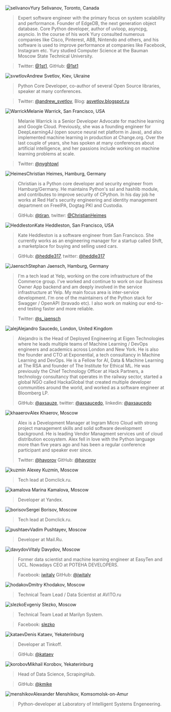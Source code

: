 <a name="selivanov"></a>![selivanov](/2018/img/speakers/2018/selivanov.png)Yury Selivanov, Toronto, Canada

> Expert software engineer with the primary focus on system scalability and performance. Founder of EdgeDB, the next generation object database. Core Python developer, author of uvloop, asyncpg, asyncio. In the course of his work Yury consulted numerous companies like Cisco, Pinterest, ABB, Nintendo and others, and his software is used to improve performance at companies like Facebook, Instagram etc. Yury studied Computer Science at the Bauman Moscow State Technical University.

> Twitter: [@1st1](https://twitter.com/1st1), GitHub: [@1st1](https://github.com/1st1)

<a name="svwtlov"></a>![svwtlov](/2018/img/speakers/2018/svetlov.jpg)Andrew Svetlov, Kiev, Ukraine

> Python Core Developer, co-author of several Open Source libraries, speaker at many conferences.

> Twitter: [@andrew_svetlov](https://twitter.com/andrew_svetlov), Blog: [asvetlov.blogspot.ru](http://asvetlov.blogspot.fr)

<a name="Warrick"></a>![Warrick](/2018/img/speakers/2018/Warrick.jpg)Melanie Warrick, San Francisco, USA

> Melanie Warrick is a Senior Developer Advocate for machine learning and Google Cloud. Previously, she was a founding engineer for DeepLearning4J (open source neural net platform in Java), and also implemented machine learning in production at Change.org. Over the last couple of years, she has spoken at many conferences about artificial intelligence, and her passions include working on machine learning problems at scale.

> Twitter: [@nyghtowl](https://twitter.com/nyghtowl)

<a name="Heimes"></a>![Heimes](/2018/img/speakers/2018/Heimes.jpg)Christian Heimes, Hamburg, Germany

> Christian is a Python core developer and security engineer from Hamburg/Germany. He maintains Python's ssl and hashlib module, and contributes to improve security of CPython. In his day job he works at Red Hat's security engineering and identity management department on FreeIPA, Dogtag PKI and Custodia.

> GitHub: [@tiran](https://github.com/tiran), twitter: [@ChristianHeimes](https://twitter.com/christianheimes)

<a name="Heddleston"></a>![Heddleston](/2018/img/speakers/2018/hadson.jpg)Kate Heddleston, San Francisco, USA

> Kate Heddleston is a software engineer from San Francisco. She currently works as an engineering manager for a startup called Shift, a marketplace for buying and selling used cars. 

> GitHub: [@heddle317](https://github.com/heddle317), twitter: [@heddle317](https://twitter.com/heddle317)

<a name="Jaensch"></a>![Jaensch](/2018/img/speakers/2018/SJ.jpg)Stephan Jaensch, Hamburg, Germany

> I'm a tech lead at Yelp, working on the core infrastructure of the Commerce group. I've worked and continue to work on our Business Owner App backend and am deeply involved in the service infrastructure at Yelp. My main focus area is inter-service development. I'm one of the maintainers of the Python stack for Swagger / OpenAPI (bravado etc). I also work on making our end-to-end testing faster and more reliable.

> Twitter: [@s_jaensch](https://twitter.com/s_jaensch)

<a name="alej"></a>![alej](/2018/img/speakers/2018/alej1.jpeg)Alejandro Saucedo, London, United Kingdom

> Alejandro is the Head of Deployed Engineering at Eigen Technologies where he leads multiple teams of Machine Learning / DevOps engineers and academics across London and New York. He is also the founder and CTO at Exponential, a tech consultancy in Machine Learning and DevOps. He is a Fellow for AI, Data & Machine Learning at The RSA and founder of The Institute for Ethical ML. He was previously the Chief Technology Officer at Hack Partners, a technology consultancy that operates in the railway sector, started a global NGO called HackaGlobal that created multiple developer communities around the world, and worked as a software engineer at Bloomberg LP.
>
> GitHub: [@axsauze](https://github.com/axsauze), 
> twitter: [@axsaucedo](https://twitter.com/axsaucedo),
> linkedin: [@axsaucedo](https://www.linkedin.com/in/axsaucedo/)

<a name="khaaerov"></a>![khaaerov](/2018/img/speakers/2018/alexkhaerov.jpg)Alex Khaerov, Moscow

> Alex is a Development Manager at Ingram Micro Cloud with strong project management skills and solid software development background. He is leading Vendor Managment services unit of cloud distribution ecosystem. Alex fell in love with the Python language more than five years ago and has been a regular conference participant and speaker ever since.
>
> Twitter: [@hayorov](https://twitter.com/hayorov)
> GitHub: [@hayorov](https://github.com/hayorov)

<a name="kuzmin"></a>![kuzmin](/2018/img/speakers/2018/kuzmin1.jpg) Alexey Kuzmin, Moscow
>
> Tech lead at Domclick.ru.

<a name="kamalova"></a>![kamalova](/2018/img/speakers/2018/kamalova.jpg) Marina Kamalova, Moscow
>
> Developer at Yandex.

<a name="borisov"></a>![borisov](/2018/img/speakers/2018/borisov.jpg)Sergei Borisov, Moscow

> Tech lead at Domclick.ru.

<a name="pushtaev"></a>![pushtaev](/2018/img/speakers/2018/pushtaev.jpg)Vadim Pushtayev, Moscow

> Developer at Mail.Ru.

<a name="davydov"></a>![davydov](/2018/img/speakers/2018/davydov.jpg)Vitaly Davydov, Moscow

> Former data scientist and machine learning engineer at EasyTen and UCL. Nowadays CEO at POTEHA DEVELOPERS.
>
> Facebook: [iwitaly](https://www.facebook.com/iwitaly)
> GitHub: [@iwitaly](https://github.com/iwitaly)

<a name="hodakov"></a>![hodakov](/2018/img/speakers/2018/hodakov.jpg)Dmitry Khodakov, Moscow

> Technical Team Lead / Data Scientist at AVITO.ru

<a name="slezko"></a>![slezko](/2018/img/speakers/2018/slezko.jpg)Evgeniy Slezko, Moscow

> Technical Team Lead at Marilyn System.

> Facebook: [slezko](https://www.facebook.com/slezko)

<a name="kataev"></a>![kataev](/2018/img/speakers/2018/kataev.jpeg)Denis Kataev, Yekaterinburg

> Developer at Tinkoff.

> GitHub: [@kataev](https://github.com/kataev)

<a name="korobov"></a>![korobov](/2018/img/speakers/2018/korobov.jpg)Mikhail Korobov, Yekaterinburg

> Head of Data Science, ScrapingHub.

> GitHub: [@kmike](https://github.com/kmike)

<a name="menshikov"></a>![menshikov](/2018/img/speakers/2018/menshikov.jpg)Alexander Menshikov, Komsomolsk-on-Amur

> Python-developer at Laboratory of Intelligent Systems Engeneering.
